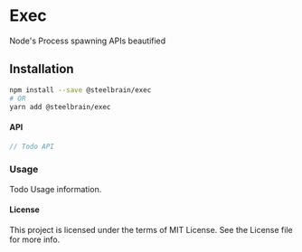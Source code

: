 # Exec

Node's Process spawning APIs beautified

## Installation

```sh
npm install --save @steelbrain/exec
# OR
yarn add @steelbrain/exec
```

#### API

```js
// Todo API
```


### Usage

Todo Usage information.

#### License

This project is licensed under the terms of MIT License. See the License file for more info.
